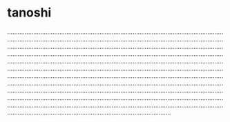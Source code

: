 # tanoshi

..................................................................................................................................................................................................................................................................................................................................................................................................................................................................................................................................................................................................................................................................................................................................................................................................................................................................................................................................................................................................................................................................................................................................................................................................................................................................................................................................................................................................................................................................................................................